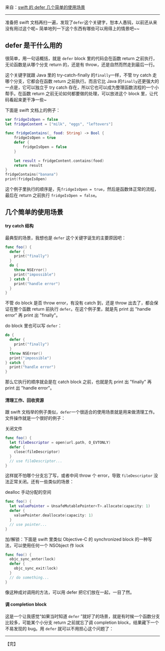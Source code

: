 来自：[swift 的 defer 几个简单的使用场景](https://www.jianshu.com/p/a71d87d92459)



---



准备把 swift 文档再扫一遍，发现了`defer`这个关键字，恕本人愚钝，以前还从来没有用过这个呢~ 简单地列一下这个东西有哪些可以用得上的情景吧~~

## defer 是干什么用的

很简单，用一句话概括，就是 `defer` block 里的代码会在函数 return 之前执行，无论函数是从哪个分支 return 的，还是有 throw，还是自然而然走到最后一行。

这个关键字就跟 Java 里的 try-catch-finally 的`finally`一样，不管 try catch 走哪个分支，它都会在函数 return 之前执行。而且它比 Java 的`finally`还更强大的一点是，它可以独立于 try catch 存在，所以它也可以成为整理函数流程的一个小帮手。在函数 return 之前无论如何都要做的处理，可以放进这个 block 里，让代码看起来更干净一些~

下面是 swift 文档上的例子：

```swift
var fridgeIsOpen = false
let fridgeContent = ["milk", "eggs", "leftovers"]
 
func fridgeContains(_ food: String) -> Bool {
    fridgeIsOpen = true
    defer {
        fridgeIsOpen = false
    }
    
    let result = fridgeContent.contains(food)
    return result
}
fridgeContains("banana")
print(fridgeIsOpen)
```



这个例子里执行的顺序是，先`fridgeIsOpen = true`，然后是函数体正常的流程，最后在 return 之前执行 `fridgeIsOpen = false`。

## 几个简单的使用场景

#### try catch 结构

最典型的场景，我想也是 `defer` 这个关键字诞生的主要原因吧：

```swift
func foo() {
  defer {
    print("finally")
  }
  do {
    throw NSError()
    print("impossible")
  } catch {
    print("handle error")
  }
}
```

不管 do block 是否 throw error，有没有 catch 到，还是 throw 出去了，都会保证在整个函数 return 前执行 `defer`。在这个例子里，就是先 print 出 "handle error" 再 print 出 "finally"。

do block 里也可以写 `defer`：

```swift
do {
  defer {
    print("finally")
  }
  throw NSError()
  print("impossible")
} catch {
  print("handle error")
}
```



那么它执行的顺序就会是在 catch block 之前，也就是先 print 出 "finally" 再 print 出 "handle error"。

#### 清理工作、回收资源

跟 swift 文档举的例子类似，`defer`一个很适合的使用场景就是用来做清理工作。文件操作就是一个很好的例子：

关闭文件

```swift
func foo() {
  let fileDescriptor = open(url.path, O_EVTONLY)
  defer {
    close(fileDescriptor)
  }
  // use fileDescriptor...
}
```

这样就不怕哪个分支忘了写，或者中间 throw 个 error，导致 `fileDescriptor` 没法正常关闭。还有一些类似的场景：

dealloc 手动分配的空间

```swift
func foo() {
  let valuePointer = UnsafeMutablePointer<T>.allocate(capacity: 1)
  defer {
    valuePointer.deallocate(capacity: 1)
  }
  // use pointer...
}
```

加/解锁：下面是 swift 里类似 Objective-C 的 synchronized block 的一种写法，可以使用任何一个 NSObject 作 lock

```swift
func foo() {
  objc_sync_enter(lock)
  defer { 
    objc_sync_exit(lock)
  }
  // do something...
}
```

像这种成对调用的方法，可以用 defer 把它们放在一起，一目了然。

#### 调 completion block

这是一个让我感觉“如果当时知道 `defer` ”就好了的场景，就是有时候一个函数分支比较多，可能某个小分支 return 之前就忘了调 completion block，结果藏下一个不易发现的 bug。用 `defer` 就可以不用担心这个问题了：



---

 【完】